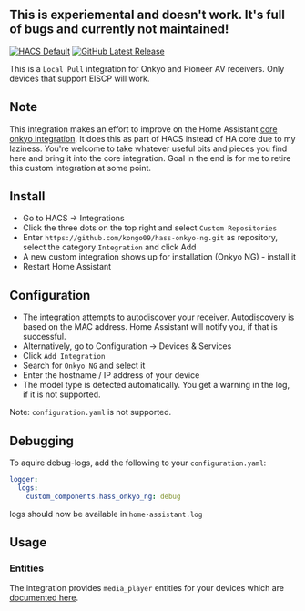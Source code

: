 ## This is experiemental and doesn't work. It's full of bugs and currently not maintained!

[![HACS Default][hacs_shield]][hacs]
[![GitHub Latest Release][releases_shield]][latest_release]

[hacs_shield]: https://img.shields.io/static/v1.svg?label=HACS&message=Custom&style=popout&color=orange&labelColor=41bdf5&logo=HomeAssistantCommunityStore&logoColor=white
[hacs]: https://hacs.xyz/docs/default_repositories

[latest_release]: https://github.com/kongo09/hass-onkyo-ng/releases/latest
[releases_shield]: https://img.shields.io/github/release/kongo09/hass-onkyo-ng.svg?style=popout

This is a `Local Pull` integration for Onkyo and Pioneer AV receivers.
Only devices that support EISCP will work.


## Note

This integration makes an effort to improve on the Home Assistant [core onkyo integration](https://www.home-assistant.io/integrations/onkyo/). It does this as part of HACS instead of HA core due to my laziness. You're welcome to take whatever useful bits and pieces you find here and bring it into the core integration. Goal in the end is for me to retire this custom integration at some point.


## Install

* Go to HACS -> Integrations
* Click the three dots on the top right and select `Custom Repositories`
* Enter `https://github.com/kongo09/hass-onkyo-ng.git` as repository, select the category `Integration` and click Add
* A new custom integration shows up for installation (Onkyo NG) - install it
* Restart Home Assistant


## Configuration

* The integration attempts to autodiscover your receiver. Autodiscovery is based on the MAC address. Home Assistant will notify you, if that is successful. 
* Alternatively, go to Configuration -> Devices & Services
* Click `Add Integration`
* Search for `Onkyo NG` and select it
* Enter the hostname / IP address of your device
* The model type is detected automatically. You get a warning in the log, if it is not supported.

Note: `configuration.yaml` is not supported.



## Debugging

To aquire debug-logs, add the following to your `configuration.yaml`:

```yaml
logger:
  logs:
    custom_components.hass_onkyo_ng: debug
```

logs should now be available in `home-assistant.log`


## Usage

### Entities

The integration provides `media_player` entities for your devices which are [documented here](https://www.home-assistant.io/integrations/media_player/).

